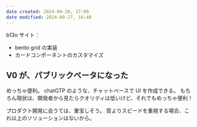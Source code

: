 ```yaml
---
date created: 2024-09-26, 17:09
date modified: 2024-09-27, 16:48
---
```


b13o サイト：

- bento grid の実装
- カードコンポーネントのカスタマイズ

## V0 が、パブリックベータになった

めっちゃ便利。
chatGTP のような、チャットベースで UI を作成できる。
もちろん現状は、開発者から見たらクオリティは低いけど、それでもめっちゃ便利！

プロダクト開発に会うては、重宝しそう。
質よりスピードを重視する場合、これ以上のソリューションはないから。
